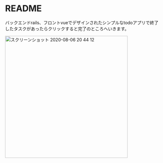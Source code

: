 # README

バックエンドrails、フロントvueでデザインされたシンプルなtodoアプリで終了したタスクがあったらクリックすると完了のところへいきます。


<img width="400" alt="スクリーンショット 2020-08-06 20 44 12" src="https://user-images.githubusercontent.com/60139237/89545097-e08a8300-d83d-11ea-8847-6a45035e0e48.png">
